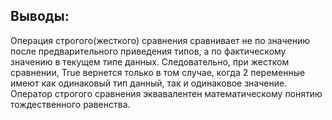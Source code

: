 ## Выводы:
Операция строгого(жесткого) сравнения сравнивает не по значению после предварительного приведения типов,  а по фактическому значению в текущем типе данных. Следовательно, при жестком сравнении, True вернется только в том случае, когда 2 переменные имеют как одинаковый тип данный, так и одинаковое значение. 
Оператор строгого сравнения эквавалентен математическому понятию тождественного равенства.
